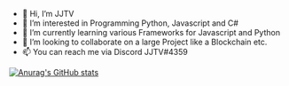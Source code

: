 - 👋 Hi, I’m JJTV
- 👀 I’m interested in Programming Python, Javascript and C#
- 🌱 I’m currently learning various Frameworks for Javascript and Python
- 💞️ I’m looking to collaborate on a large Project like a Blockchain etc.
- 📫 You can reach me via Discord JJTV#4359

[![Anurag's GitHub stats](https://github-readme-stats.vercel.app/api?username=JohnGrubba)](https://github.com/anuraghazra/github-readme-stats)

<!---
JohnGrubba/JohnGrubba is a ✨ special ✨ repository because its `README.md` (this file) appears on your GitHub profile.
You can click the Preview link to take a look at your changes.
--->
